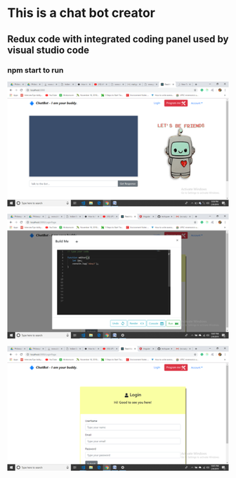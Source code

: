 # This is a chat bot creator
## Redux code with integrated coding panel used by visual studio code
### npm start to run 

![Image](https://raw.githubusercontent.com/techquee/chat-bot/master/assests/image.png)

![Image](https://raw.githubusercontent.com/techquee/chat-bot/master/assests/image%20(1).png)

![Image](https://raw.githubusercontent.com/techquee/chat-bot/master/assests/image%20(2).png)

